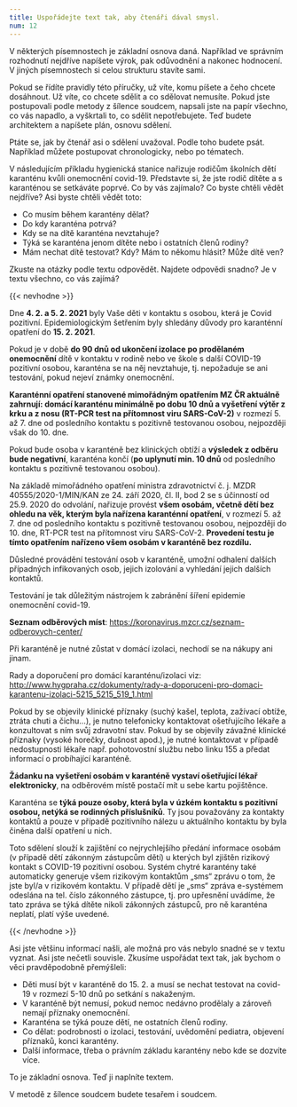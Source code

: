 ```yaml
---
title: Uspořádejte text tak, aby čtenáři dával smysl.
num: 12
---
```

V některých písemnostech je základní osnova daná. Například ve správním rozhodnutí nejdříve napíšete výrok, pak odůvodnění a nakonec hodnocení. V jiných písemnostech si celou strukturu stavíte sami.

Pokud se řídíte pravidly této příručky, už víte, komu píšete a čeho chcete dosáhnout. Už víte, co chcete sdělit a co sdělovat nemusíte. Pokud jste postupovali podle metody z šílence soudcem, napsali jste na papír všechno, co vás napadlo, a vyškrtali to, co sdělit nepotřebujete. Teď budete architektem a napíšete plán, osnovu sdělení.

Ptáte se, jak by čtenář asi o sdělení uvažoval. Podle toho budete psát. Například můžete postupovat chronologicky, nebo po tématech.

V následujícím příkladu hygienická stanice nařizuje rodičům školních dětí karanténu kvůli onemocnění covid-19. Představte si, že jste rodič dítěte a s karanténou se setkáváte poprvé. Co by vás zajímalo? Co byste chtěli vědět nejdříve? Asi byste chtěli vědět toto:

* Co musím během karantény dělat?
* Do kdy karanténa potrvá?
* Kdy se na dítě karanténa nevztahuje?
* Týká se karanténa jenom dítěte nebo i ostatních členů rodiny?
* Mám nechat dítě testovat? Kdy? Mám to někomu hlásit? Může dítě ven?

Zkuste na otázky podle textu odpovědět. Najdete odpovědi snadno? Je v textu všechno, co vás zajímá?

{{< nevhodne >}}

Dne **4. 2. a 5. 2. 2021** byly Vaše děti v kontaktu s osobou, která je Covid pozitivní. Epidemiologickým šetřením byly shledány důvody pro karanténní opatření do **15. 2. 2021**.

Pokud je v době **do 90 dnů od ukončení izolace po prodělaném onemocnění** dítě v kontaktu v rodině nebo ve škole s další COVID-19 pozitivní osobou, karanténa se na něj nevztahuje, tj. nepožaduje se ani testování, pokud nejeví známky onemocnění.

**Karanténní opatření stanovené mimořádným opatřením MZ ČR aktuálně zahrnují: domácí karanténu minimálně po dobu 10 dnů a vyšetření výtěr z krku a z nosu (RT-PCR test na přítomnost viru SARS-CoV-2)** v rozmezí 5. až 7. dne od posledního kontaktu s pozitivně testovanou osobou, nejpozději však do 10. dne.

Pokud bude osoba v karanténě bez klinických obtíží a **výsledek z odběru bude negativní**, karanténa končí (**po uplynutí min. 10 dnů** od posledního kontaktu s pozitivně testovanou osobou).

Na základě mimořádného opatření ministra zdravotnictví č. j. MZDR 40555/2020-1/MIN/KAN ze 24. září 2020, čl. II, bod 2 se s účinností od 25.9. 2020 do odvolání, nařizuje provést **všem osobám, včetně dětí bez ohledu na věk, kterým byla nařízena karanténní opatření**, v rozmezí 5. až 7. dne od posledního kontaktu s pozitivně testovanou osobou, nejpozději do 10. dne, RT-PCR test na přítomnost viru SARS-CoV-2. **Provedení testu je tímto opatřením nařízeno všem osobám v karanténě bez rozdílu.** 

Důsledné provádění testování osob v karanténě, umožní odhalení dalších případných infikovaných osob, jejich izolování a vyhledání jejich dalších kontaktů.

Testování je tak důležitým nástrojem k zabránění šíření epidemie onemocnění covid-19.

**Seznam odběrových míst**: <https://koronavirus.mzcr.cz/seznam-odberovych-center/>

Při karanténě je nutné zůstat v domácí izolaci, nechodí se na nákupy ani jinam.

Rady a doporučení pro domácí karanténu/izolaci viz: <http://www.hygpraha.cz/dokumenty/rady-a-doporuceni-pro-domaci-karantenu-izolaci-5215_5215_519_1.html>

Pokud by se objevily klinické příznaky (suchý kašel, teplota, zažívací obtíže, ztráta chuti a čichu…), je nutno telefonicky kontaktovat ošetřujícího lékaře a konzultovat s ním svůj zdravotní stav. Pokud by se objevily závažné klinické příznaky (vysoké horečky, dušnost apod.), je nutné kontaktovat v případě nedostupnosti lékaře např. pohotovostní službu nebo linku 155 a předat informací o probíhající karanténě. 

**Žádanku na vyšetření osobám v karanténě vystaví ošetřující lékař elektronicky**, na odběrovém místě postačí mít u sebe kartu pojištěnce.

Karanténa se **týká pouze osoby, která byla v úzkém kontaktu s pozitivní osobou, netýká se rodinných příslušníků**. Ty jsou považovány za kontakty kontaktů a pouze v případě pozitivního nálezu u aktuálního kontaktu by byla činěna další opatření u nich.

Toto sdělení slouží k zajištění co nejrychlejšího předání informace osobám (v případě dětí zákonným zástupcům dětí) u kterých byl zjištěn rizikový kontakt s COVID-19 pozitivní osobou. Systém chytré karantény také automaticky generuje všem rizikovým kontaktům „sms“ zprávu o tom, že jste byl/a v rizikovém kontaktu. V případě dětí je „sms“ zpráva e-systémem odeslána na tel. číslo zákonného zástupce, tj. pro upřesnění uvádíme, že tato zpráva se týká dítěte nikoli zákonných zástupců, pro ně karanténa neplatí, platí výše uvedené.

{{< /nevhodne >}}

Asi jste většinu informací našli, ale možná pro vás nebylo snadné se v textu vyznat. Asi jste nečetli souvisle. Zkusíme uspořádat text tak, jak bychom o věci pravděpodobně přemýšleli:

* Děti musí být v karanténě do 15. 2. a musí se nechat testovat na covid-19 v rozmezí 5-10 dnů po setkání s nakaženým.
* V karanténě být nemusí, pokud nemoc nedávno prodělaly a zároveň nemají příznaky onemocnění.
* Karanténa se týká pouze dětí, ne ostatních členů rodiny.
* Co dělat: podrobnosti o izolaci, testování, uvědomění pediatra, objevení příznaků, konci karantény.
* Další informace, třeba o právním základu karantény nebo kde se dozvíte více.

To je základní osnova. Teď ji naplníte textem.

V metodě z šílence soudcem budete tesařem i soudcem.